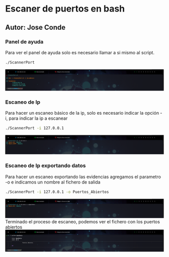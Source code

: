 # Escaner de puertos en bash
## Autor: Jose Conde 

### Panel de ayuda 
Para ver el panel de ayuda solo es necesario llamar a si mismo al script.
```bash 
./ScannerPort
```
![Panel Ayuda](https://github.com/conde26/Bash-Scripts/blob/main/Escaner%20de%20Puertos/imagenes/Panel_Ayuda.png)

### Escaneo de Ip
Para hacer un escaneo básico de la ip, solo es necesario indicar la opción -i, para indicar la ip a escanear
```bash 
./ScannerPort -i 127.0.0.1
```
![Escaneo IP 1](https://github.com/conde26/Bash-Scripts/blob/main/Escaner%20de%20Puertos/imagenes/Escaneo_IP.png)

### Escaneo de Ip exportando datos 
Para hacer un escaneo exportando las evidencias agregamos el parametro -o e indicamos un nombre al fichero de salida
```Bash
./ScannerPort -i 127.0.0.1 -o Puertos_Abiertos
```
![Escaneo IP 2](https://github.com/conde26/Bash-Scripts/blob/main/Escaner%20de%20Puertos/imagenes/Escaneo_IP_Exportando.png)
Terminado el proceso de escaneo, podemos ver el fichero con los puertos abiertos
![datos](https://github.com/conde26/Bash-Scripts/blob/main/Escaner%20de%20Puertos/imagenes/datos.png)
